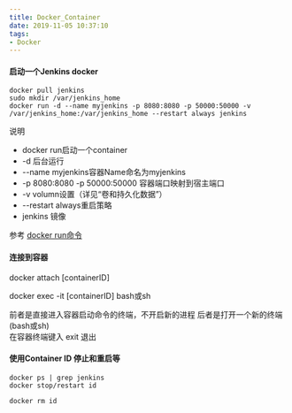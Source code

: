 ```yaml
---
title: Docker_Container
date: 2019-11-05 10:37:10
tags:
- Docker
---
```

#### 启动一个Jenkins docker
```
docker pull jenkins
sudo mkdir /var/jenkins_home
docker run -d --name myjenkins -p 8080:8080 -p 50000:50000 -v /var/jenkins_home:/var/jenkins_home --restart always jenkins
```
说明
+ docker run启动一个container 
+ -d 后台运行
+ --name myjenkins容器Name命名为myjenkins
+ -p 8080:8080 -p 50000:50000 容器端口映射到宿主端口
+ -v volumn设置（详见“卷和持久化数据”）
+ --restart always重启策略
+ jenkins 镜像

参考
 [docker run命令](https://www.runoob.com/docker/docker-command-manual.html)

#### 连接到容器

docker attach [containerID]

docker exec -it [containerID] bash或sh

前者是直接进入容器启动命令的终端，不开启新的进程
后者是打开一个新的终端(bash或sh)<br>
在容器终端键入 exit 退出

#### 使用Container ID 停止和重启等
```
docker ps | grep jenkins
docker stop/restart id

docker rm id
```